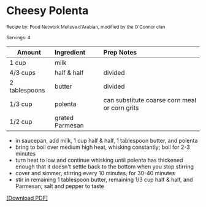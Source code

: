 # Cheesy Polenta

<small>Recipe by: Food Network Melissa d'Arabian, modified by the O'Connor clan</small>

<small>Servings: 4</small>

| Amount        | Ingredient      | Prep Notes                                    |
| ------------- | :-------------- | :-------------------------------------------- |
| 1 cup         | milk            |                                               |
| 4/3 cups      | half & half    | divided                                       |
| 2 tablespoons | butter          | divided                                       |
| 1/3 cup       | polenta         | can substitute coarse corn meal or corn grits |
| 1/2 cup       | grated Parmesan |                                               |



- in saucepan, add milk, 1 cup half & half, 1 tablespoon butter, and polenta
- bring to boil over medium high heat, whisking constantly; boil for 2-3 minutes
- turn heat to low and continue whisking until polenta has thickened enough that it doesn't settle back to the bottom when you stop stirring
- cover and simmer, stirring every 10 minutes, for 30-40 minutes
- stir in remaining 1 tablespoon butter, remaining 1/3 cup half & half, and Parmesan; salt and pepper to taste

<!-- Tags:
- cheese
- vegetarian
- stove
-->



[\[Download PDF\]](/pdf/sides/polenta.pdf)
